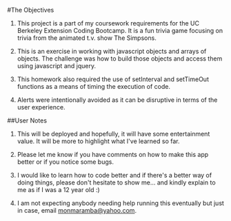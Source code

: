 #The Objectives

1. This project is a part of my coursework requirements for the UC Berkeley Extension Coding Bootcamp.
It is a fun trivia game focusing on trivia from the animated t.v. show The Simpsons.

1. This is an exercise in working with javascript objects and arrays of objects. The challenge was how to build those objects and access them using javascript and jquery.

1. This homework also required the use of setInterval and setTimeOut functions as a means of timing the execution of code. 

1. Alerts were intentionally avoided as it can be disruptive in terms of the user experience. 

##User Notes

1. This will be deployed and hopefully, it will have some entertainment value. It will be more to highlight what I've learned so far.

1. Please let me know if you have comments on how to make this app better or if you notice some bugs.

1. I would like to learn how to code better and if there's a better way of doing things, please don't hesitate to show me... and kindly explain to me as if I was a 12 year old :)

1. I am not expecting anybody needing help running this eventually but just in case, email monmaramba@yahoo.com.



